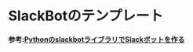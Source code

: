 # SlackBotのテンプレート
#### 参考:[PythonのslackbotライブラリでSlackボットを作る](https://qiita.com/sukesuke/items/1ac92251def87357fdf6)